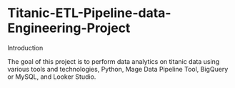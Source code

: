# Titanic-ETL-Pipeline-data-Engineering-Project
Introduction

The goal of this project is to perform data analytics on titanic data using various tools and technologies, Python, Mage Data Pipeline Tool, BigQuery or MySQL, and Looker Studio.
